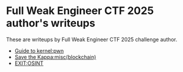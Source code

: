 # Full Weak Engineer CTF 2025 author's writeups
These are writeups by Full Weak Engineer CTF 2025 challenge author.

* [Guide to kernel:pwn](Guide_to_kernel)
* [Save the Kappa:misc(blockchain)](Save_the_Kappa)
* [EXIT:OSINT](EXIT)

